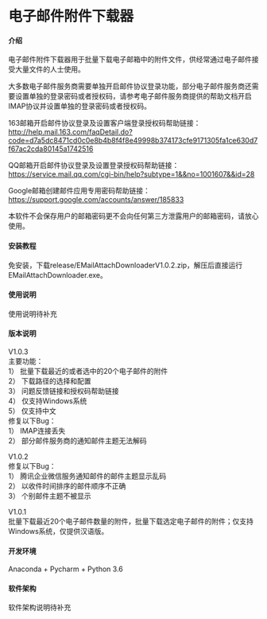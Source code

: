 # 电子邮件附件下载器

#### 介绍

电子邮件附件下载器用于批量下载电子邮箱中的附件文件，供经常通过电子邮件接受大量文件的人士使用。  

大多数电子邮件服务商需要单独开启邮件协议登录功能，部分电子邮件服务商还需要设置单独的登录密码或者授权码，请参考电子邮件服务商提供的帮助文档开启IMAP协议并设置单独的登录密码或者授权码。  

163邮箱开启邮件协议登录及设置客户端登录授权码帮助链接：  
http://help.mail.163.com/faqDetail.do?code=d7a5dc8471cd0c0e8b4b8f4f8e49998b374173cfe9171305fa1ce630d7f67ac2cda80145a1742516  

QQ邮箱开启邮件协议登录及设置登录授权码帮助链接：  
https://service.mail.qq.com/cgi-bin/help?subtype=1&&no=1001607&&id=28  

Google邮箱创建邮件应用专用密码帮助链接：  
https://support.google.com/accounts/answer/185833  

本软件不会保存用户的邮箱密码更不会向任何第三方泄露用户的邮箱密码，请放心使用。  

#### 安装教程

免安装，下载release/EMailAttachDownloaderV1.0.2.zip，解压后直接运行EMailAttachDownloader.exe。  

#### 使用说明

使用说明待补充  

#### 版本说明

V1.0.3  
主要功能：  
1） 批量下载最近的或者选中的20个电子邮件的附件  
2） 下载路径的选择和配置  
3） 问题反馈链接和授权码帮助链接  
4） 仅支持Windows系统  
5） 仅支持中文  
修复以下Bug：  
1） IMAP连接丢失   
2） 部分邮件服务商的通知邮件主题无法解码 

V1.0.2  
修复以下Bug：  
1） 腾讯企业微信服务通知邮件的邮件主题显示乱码  
2） 以收件时间排序的邮件顺序不正确  
3） 个别邮件主题不被显示  

V1.0.1  
批量下载最近20个电子邮件数量的附件，批量下载选定电子邮件的附件；仅支持Windows系统，仅提供汉语版。  

#### 开发环境

Anaconda + Pycharm + Python 3.6  

#### 软件架构

软件架构说明待补充  

